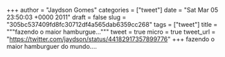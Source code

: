 
+++
author = "Jaydson Gomes"
categories = ["tweet"]
date = "Sat Mar 05 23:50:03 +0000 2011"
draft = false
slug = "305bc537409fd8fc30712df4a565dab6359cc268"
tags = ["tweet"]
title = """fazendo o maior hamburgue..."""
tweet = true
micro = true
tweet_url = "https://twitter.com/jaydson/status/44182917357899776"
+++
fazendo o maior hamburguer do mundo....
